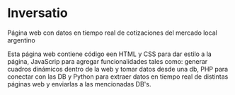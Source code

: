 # Inversatio
Página web con datos en tiempo real de cotizaciones del mercado local argentino

Esta página web contiene código een HTML y CSS para dar estilo a la página, JavaScrip para agregar funcionalidades tales como: generar cuadros dinámicos dentro de la web y tomar datos desde una db, PHP para conectar con las DB y Python para extraer datos en tiempo real de distintas páginas web y enviarlas a las mencionadas DB's.
